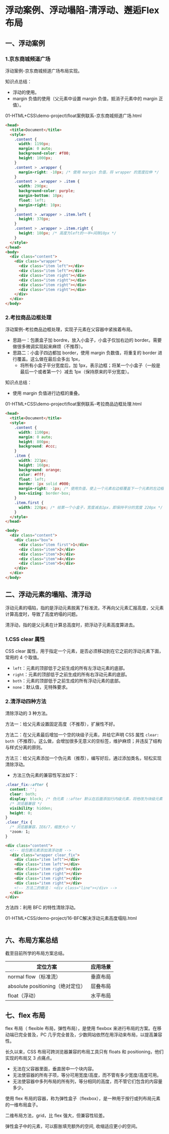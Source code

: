 # 浮动案例、浮动塌陷-清浮动、邂逅Flex布局

## 一、浮动案例

### 1.京东商城频道广场

浮动案例-京东商城频道广场布局实现。

知识点总结：

- 浮动的使用。
- margin 负值的使用（父元素中设置 margin 负值，抵消子元素中的 margin 正值）。

01-HTML+CSS\demo-project\float案例联系-京东商城频道广场.html

```html
<head>
  <title>Document</title>
  <style>
    .content {
      width: 1190px;
      margin: 0 auto;
      background-color: #f00;
      height: 1000px;
    }
    .content > .wrapper {
      margin-right: -10px; /* 使用 margin 负值，将 wrapper 的宽度拉伸 */
    }
    .content > .wrapper > .item {
      width: 290px;
      background-color: purple;
      margin-bottom: 10px;
      float: left;
      margin-right: 10px;
    }
    .content > .wrapper > .item.left {
      height: 370px;
    }
    .content > .wrapper > .item.right {
      height: 180px; /* 高度为left的一半+间隙10px */
    }
  </style>
</head>
<body>
  <div class="content">
    <div class="wrapper">
      <div class="item left"></div>
      <div class="item left"></div>
      <div class="item right"></div>
      <div class="item right"></div>
      <div class="item right"></div>
      <div class="item right"></div>
    </div>
  </div>
</body>
```

### 2.考拉商品边框处理

浮动案例-考拉商品边框处理，实现子元素在父容器中紧挨着布局。

- 思路一：包裹盒子加 bordre，放入小盒子，小盒子仅加右边的 border。需要做很多微调实现起来麻烦（不推荐）。
- 思路二：小盒子四边都加 border，使用 margin 负数值，将重复的 border 进行覆盖。这么做在最后会多出 1px，
  - 将所有小盒子平分宽度后，加 1px，表示边框；将某一个小盒子（一般是最后一个或者第一个）减去 1px（保持原来的平分宽度）。

知识点总结：

- 使用 margin 负值进行边框的重叠。

01-HTML+CSS\demo-project\float案例联系-考拉商品边框处理.html

```html
<head>
  <title>Document</title>
  <style>
    .content {
      width: 1100px;
      margin: 0 auto;
      height: 800px;
      background: #ccc;
    }
    .item {
      width: 221px;
      height: 168px;
      background: orange;
      color: #fff;
      float: left;
      border: 1px solid #000;
      margin-right: -1px; /* 使用负值，使上一个元素右边框覆盖下一个元素的左边框 */
      box-sizing: border-box;
    }
    .item.first {
      width: 220px; /* 给第一个小盒子，宽度减去1px，即保持平分的宽度 220px */
    }
  </style>
</head>

<body>
  <div class="content">
    <div class="box">
      <div class="item first">1</div>
      <div class="item">2</div>
      <div class="item">3</div>
      <div class="item">4</div>
      <div class="item">5</div>
    </div>
  </div>
</body>
```

## 二、浮动元素的塌陷、清浮动

浮动元素的塌陷，指的是浮动元素脱离了标准流，不再向父元素汇报高度，父元素计算高度时，导致了高度坍塌的问题。

清浮动，指的是父元素在计算总高度时，把浮动子元素高度算进去。

### 1.CSS clear 属性

CSS clear 属性，用于指定一个元素，是否必须移动到在它之前的浮动元素下面，常用的 4 个取值。

- `left`：元素的顶部低于之前生成的所有左浮动元素的底部。
- `right`：元素的顶部低于之前生成的所有右浮动元素的底部。
- `both`：元素的顶部低于之前生成的所有浮动元素的底部。
- `none`：默认值，无特殊要求。

### 2.清浮动四种方法

清除浮动的 3 种方法。

方法一：给父元素设置固定高度（不推荐），扩展性不好。

方法二：在父元素最后增加一个空的块级子元素，并给它声明 CSS 属性 `clear: both`（不推荐）。这么做，会增加很多无意义的空标签，维护麻烦；并违反了结构与样式分离的原则。

方法三：给父元素添加一个伪元素（推荐），编写好后，通过添加类名，轻松实现清除浮动。

- 方法三伪元素的兼容性写法如下：

```css
.clear_fix::after {
  content: '';
  clear: both;
  display: block; /* 伪元素 ::after 默认在后面添加行内级元素，将他改为块级元素 */
  /* 浏览器兼容 */
  visibility: hidden;
  height: 0;
}
.clear_fix {
  /* 浏览器兼容，IE6/7，缩放大小 */
  *zoom: 1;
}
```

```html
<div class="content">
  <!-- 给包裹元素添加清浮动类 -->
  <div class="wrapper clear_fix">
    <div class="item left"></div>
    <div class="item left"></div>
    <div class="item right"></div>
    <div class="item right"></div>
    <div class="item right"></div>
    <div class="item right"></div>
    <!-- 方法二的做法： <div class="line"></div> -->
  </div>
</div>
```

方法四：利用 BFC 的特性清除浮动。

01-HTML+CSS/demo-project/16-BFC解决浮动元素高度塌陷.html

```html
```



## 六、布局方案总结

截至目前所学的布局方案总结。

| 定位方案                         | 应用场景 |
| -------------------------------- | -------- |
| normal flow（标准流）            | 垂直布局 |
| absolute positioning（绝对定位） | 层叠布局 |
| float（浮动）                    | 水平布局 |

## 七、flex 布局

flex 布局（ flexible 布局，弹性布局），是使用 flexbox 来进行布局的方案。在移动端已完全普及，PC 几乎完全普及，少数网站依然在用浮动来布局，以提高兼容性。

长久以来，CSS 布局可跨浏览器兼容的布局工具只有 floats 和 positioning，他们实现的布局又 3 点痛点。

- 无法在父容器里面，垂直居中一个块内容。
- 无法使容器的所有子项，等分可用宽度/高度，而不管有多少宽度/高度可用。
- 无法使容器中多列布局的所有列，等分相同的高度，而不管它们包含的内容量多少。

使用 flex 布局的容器，称为弹性盒子（flexbox），是一种用于按行或列布局元素的一维布局盒子。

二维布局方法，grid，比 flex 强大，但兼容性较差。

弹性盒子中的元素，可以膨胀填充额外的空间, 收缩适应更小的空间。
